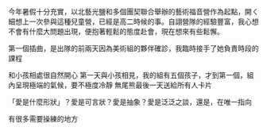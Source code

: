 今年暑假十分充實，以北藝光鹽和多個團契聯合舉辦的藝術福音營作為起點，開ㄑ
細想上一次參與這種兒童營，已經是高二時候的事。自詡營隊的經驗豐富，我心想不會有什麼大問題出現，便抱著輕鬆的態度赴會，現在想來有些鬆懈。

第一個插曲，是出隊的前兩天因為美術組的夥伴確診，我臨時接手了她負責時段的課程


和小孩相處很自然開心
第一天與小孩相見，我的組有五個孩子，才到第一個，組內呈現極端的氣候，要不極度冷靜
無尾熊最後一天送給所有人卡片

「愛是什麼形狀」？愛是可言狀？愛是抽象？愛是泛泛之談，還是，在唯一指向

有很多需要操練的地方

